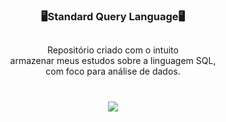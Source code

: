 <div align = center>
<h3>🖥️Standard Query Language🖥️<h3> 
</div>

##

<div align = center>
Repositório criado com o intuito<br> armazenar meus estudos sobre a linguagem SQL,<br> com foco para análise de dados.
</div>




#

<div align = center>

![](https://i.pinimg.com/originals/15/b3/b1/15b3b18e8fef72a8b790f646bd2fb4ce.gif)

</div>
